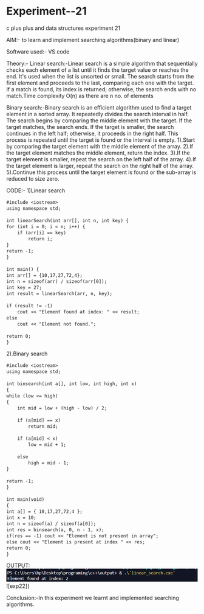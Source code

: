 # Experiment--21
c plus plus and data structures experiment 21

AIM:- to learn and implement searching algorithms(binary and linear)

Software used:- VS code

Theory:-
Linear search:-Linear search is a simple algorithm that sequentially checks each element of a list until it finds the target value or reaches the end. It's used when the list is unsorted or small. The search starts from the first element and proceeds to the last, comparing each one with the target. If a match is found, its index is returned; otherwise, the search ends with no match.Time complexity O(n) as there are n no. of elements

Binary search:-Binary search is an efficient algorithm used to find a target element in a sorted array. It repeatedly divides the search interval in half. The search begins by comparing the middle element with the target. If the target matches, the search ends. If the target is smaller, the search continues in the left half; otherwise, it proceeds in the right half. This process is repeated until the target is found or the interval is empty.
1).Start by comparing the target element with the middle element of the array.
2).If the target element matches the middle element, return the index.
3).If the target element is smaller, repeat the search on the left half of the array.
4).If the target element is larger, repeat the search on the right half of the array.
5).Continue this process until the target element is found or the sub-array is reduced to size zero.

CODE:-
1)Linear search
```
#include <iostream>
using namespace std;

int linearSearch(int arr[], int n, int key) {
for (int i = 0; i < n; i++) {
    if (arr[i] == key)
        return i;
}
return -1;
}

int main() {
int arr[] = {10,17,27,72,4};
int n = sizeof(arr) / sizeof(arr[0]);
int key = 27;
int result = linearSearch(arr, n, key);

if (result != -1)
    cout << "Element found at index: " << result;
else
    cout << "Element not found.";

return 0;
}
```

2).Binary search
```
#include <iostream>
using namespace std;

int binsearch(int a[], int low, int high, int x)
{
while (low <= high) 
{
    int mid = low + (high - low) / 2;

    if (a[mid] == x)
        return mid;

    if (a[mid] < x)
        low = mid + 1;

    else
        high = mid - 1;
}

return -1;
}

int main(void)
{
int a[] = { 10,17,27,72,4 };
int x = 10;
int n = sizeof(a) / sizeof(a[0]);
int res = binsearch(a, 0, n - 1, x);
if(res == -1) cout << "Element is not present in array";
else cout << "Element is present at index " << res;
return 0;
}
```

OUTPUT:
![exp21](https://github.com/ashuydv-05/Experiment--21/blob/main/linear%20search.png)
![exp22](





Conclusion:-In this experiment we learnt and implemented searching algorithms.

